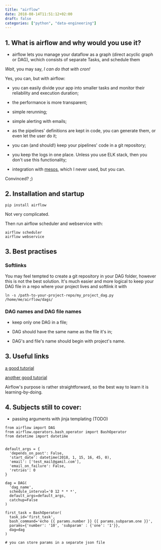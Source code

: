 ```yaml
---
title: "airflow"
date: 2018-08-14T11:51:12+02:00
draft: false
categories: ["python", "data-engineering"]
---
```


## 1. What is airflow and why would you use it?

* airflow lets you manage your dataflow as a graph (direct acyclic graph or DAG), wchich consists of separate Tasks, and schedule them

*Wait*, you may say, *I can do that with cron!*

Yes, you can, but with airflow:

* you can easily divide your app into smaller tasks and monitor their reliability and execution duration;

* the performance is more transparent;

* simple rerunning;

* simple alerting with emails;

* as the pipelines' definitions are kept in code, you can generate them, or even let the user do it;

* you can (and should!) keep your pipelines' code in a git repository;

* you keep the logs in one place. Unless you use ELK stack, then you don't use this functionality;

* integration with [mesos](https://tomis9.github.io/mesos), which I never used, but you can.

Convinced? ;)

## 2. Installation and startup

```{python}
pip install airflow
```

Not very complicated.

Then run airflow scheduler and webservice with:

```{bash}
airflow scheduler
airflow webservice
```

## 3. Best practises

### Softlinks

You may feel tempted to create a git repository in your DAG folder, however this is not the best solution. It's much easier and more logical to keep your DAG file in a repo where your project lives and softlink it with

```
ln -s /path-to-your-project-repo/my_project_dag.py /home/me/airflow/dags/
```

### DAG names and DAG file names

* keep only one DAG in a file;

* DAG should have the same name as the file it's in;

* DAG's and file's name should begin with project's name.


## 3. Useful links

[a good tutorial](http://michal.karzynski.pl/blog/2017/03/19/developing-workflows-with-apache-airflow/)

[another good tutorial](https://airflow.apache.org/tutorial.html)

Airflow's purpose is rather straightforward, so the best way to learn it is learning-by-doing.

## 4. Subjects still to cover:

* passing arguments with jinja templating (TODO)

```{python}
from airflow import DAG
from airflow.operators.bash_operator import BashOperator
from datetime import datetime


default_args = {
  'depends_on_past': False,
  'start_date': datetime(2018, 1, 15, 16, 45, 0),
  'email': ['test_mail@gamil.com'],
  'email_on_failure': False,
  'retries': 0
}

dag = DAG(
  'dag_name',
  schedule_interval='0 12 * * *',
  default_args=default_args,
  catchup=False
)

first_task = BashOperator(
  task_id='first_task',
  bash_command='echo {{ params.number }} {{ params.subparam.one }}',
  params={'number': '10', 'subparam' : {'one': '1'}},
  dag=dag
)

# you can store params in a separate json file
```
